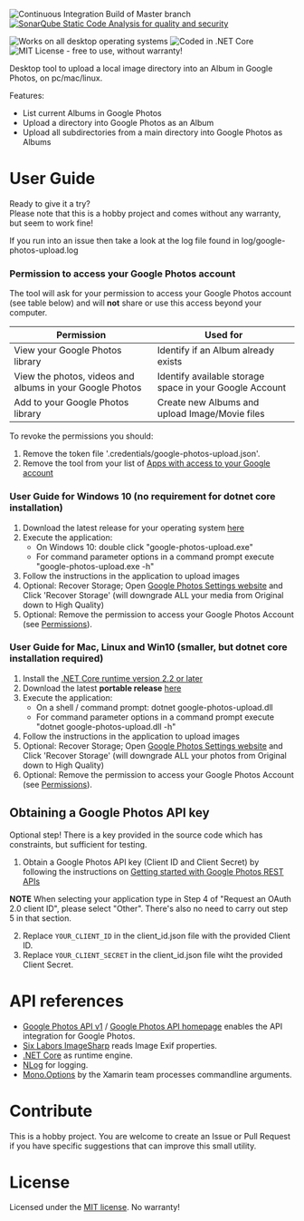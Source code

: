 ![Continuous Integration Build of Master branch](https://runerasmussen.visualstudio.com/google-photos-upload/_apis/build/status/CI%20Master%20Build)
[![SonarQube Static Code Analysis for quality and security](https://sonarcloud.io/api/project_badges/measure?project=runerasmussen_google-photos-upload&metric=alert_status)](https://sonarcloud.io/dashboard?id=runerasmussen_google-photos-upload)

![Works on all desktop operating systems](https://img.shields.io/badge/platform-windows%20%7C%20macos%20%7C%20linux-lightgrey.svg)
![Coded in .NET Core](https://img.shields.io/badge/.NET%20Core-2.2-lightgrey.svg)
![MIT License - free to use, without warranty!](https://img.shields.io/badge/license-MIT-green.svg)



Desktop tool to upload a local image directory into an Album in Google Photos, on pc/mac/linux.

Features:
* List current Albums in Google Photos
* Upload a directory into Google Photos as an Album
* Upload all subdirectories from a main directory into Google Photos as Albums





# User Guide
Ready to give it a try?<br />
Please note that this is a hobby project and comes without any warranty, but seem to work fine!

If you run into an issue then take a look at the log file found in log/google-photos-upload.log


### Permission to access your Google Photos account
The tool will ask for your permission to access your Google Photos account (see table below) and will **not** share or use this access beyond your computer.

Permission | Used for
------------ | -------------
View your Google Photos library | Identify if an Album already exists
View the photos, videos and albums in your Google Photos | Identify available storage space in your Google Account
Add to your Google Photos library | Create new Albums and upload Image/Movie files

To revoke the permissions you should:
1. Remove the token file '.credentials/google-photos-upload.json'.
2. Remove the tool from your list of [Apps with access to your Google account](https://myaccount.google.com/permissions)

### User Guide for Windows 10 (no requirement for dotnet core installation)
1. Download the latest release for your operating system [here](https://github.com/runerasmussen/google-photos-upload/releases/latest)
2. Execute the application:
   * On Windows 10: double click "google-photos-upload.exe"
   * For command parameter options in a command prompt execute "google-photos-upload.exe -h"
3. Follow the instructions in the application to upload images
4. Optional: Recover Storage; Open [Google Photos Settings website](https://photos.google.com/settings)
and Click 'Recover Storage' (will downgrade ALL your media from Original down to High Quality)
5. Optional: Remove the permission to access your Google Photos Account (see [Permissions](#Permission-to-access-your-Google-Photos-account)).

### User Guide for Mac, Linux and Win10 (smaller, but dotnet core installation required)
1. Install the [.NET Core runtime version 2.2 or later](https://www.microsoft.com/net/download)
2. Download the latest **portable release** [here](https://github.com/runerasmussen/google-photos-upload/releases/latest)
3. Execute the application:
   * On a shell / command prompt: dotnet google-photos-upload.dll
   * For command parameter options in a command prompt execute "dotnet google-photos-upload.dll -h"
4. Follow the instructions in the application to upload images
5. Optional: Recover Storage; Open [Google Photos Settings website](https://photos.google.com/settings)
and Click 'Recover Storage' (will downgrade ALL your photos from Original down to High Quality)
6. Optional: Remove the permission to access your Google Photos Account (see [Permissions](#Permission-to-access-your-Google-Photos-account)).



## Obtaining a Google Photos API key
Optional step! There is a key provided in the source code which has constraints, but sufficient for testing.
1. Obtain a Google Photos API key (Client ID and Client Secret) by following the instructions on [Getting started with Google Photos REST APIs](https://developers.google.com/photos/library/guides/get-started)

**NOTE** When selecting your application type in Step 4 of "Request an OAuth 2.0 client ID", please select "Other". There's also no need to carry out step 5 in that section.

2. Replace `YOUR_CLIENT_ID` in the client_id.json file with the provided Client ID. 
3. Replace `YOUR_CLIENT_SECRET` in the client_id.json file wiht the provided Client Secret.


# API references
* [Google Photos API v1](https://www.nuget.org/packages/Google.Apis.PhotosLibrary.v1/) / [Google Photos API homepage](https://developers.google.com/photos/) enables the API integration for Google Photos.
* [Six Labors ImageSharp](https://github.com/SixLabors/ImageSharp) reads Image Exif properties.
* [.NET Core](https://dot.net) as runtime engine.
* [NLog](https://nlog-project.org/) for logging.
* [Mono.Options](https://github.com/xamarin/XamarinComponents/tree/master/XPlat/Mono.Options) by the Xamarin team processes commandline arguments.


# Contribute
This is a hobby project. 
You are welcome to create an Issue or Pull Request if you have specific suggestions that can improve this small utility. 


# License
Licensed under the [MIT license](LICENSE.md). No warranty!
